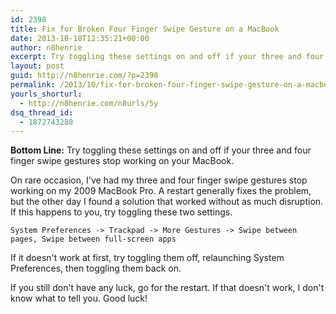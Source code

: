 ```yaml
---
id: 2398
title: Fix for Broken Four Finger Swipe Gesture on a MacBook
date: 2013-10-18T12:35:21+00:00
author: n8henrie
excerpt: Try toggling these settings on and off if your three and four finger swipe gestures stop working on your MacBook.
layout: post
guid: http://n8henrie.com/?p=2398
permalink: /2013/10/fix-for-broken-four-finger-swipe-gesture-on-a-macbook/
yourls_shorturl:
  - http://n8henrie.com/n8urls/5y
dsq_thread_id:
  - 1872743288
---
```

**Bottom Line:** Try toggling these settings on and off if your three and four finger swipe gestures stop working on your MacBook.<!--more-->

On rare occasion, I've had my three and four finger swipe gestures stop working on my 2009 MacBook Pro. A restart generally fixes the problem, but the other day I found a solution that worked without as much disruption. If this happens to you, try toggling these two settings.
  
`System Preferences -> Trackpad -> More Gestures -> Swipe between pages, Swipe between full-screen apps`

If it doesn't work at first, try toggling them off, relaunching System Preferences, then toggling them back on.

If you still don't have any luck, go for the restart. If that doesn't work, I don't know what to tell you. Good luck!